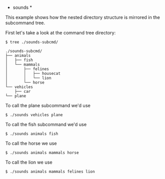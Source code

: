 
* sounds *

This example shows how the nested directory structure is mirrored
in the subcommand tree.

First let's take a look at the command tree directory:

    $ tree ./sounds-subcmd/
    
    ./sounds-subcmd/
    ├── animals
    │   ├── fish
    │   └── mammals
    │       ├── felines
    │       │   ├── housecat
    │       │   └── lion
    │       └── horse
    └── vehicles
        ├── car
	└── plane

To call the plane subcommand we'd use

    $ ./sounds vehicles plane

To call the fish subcommand we'd use

    $ ./sounds animals fish

To call the horse we use

    $ ./sounds animals mammals horse

To call the lion we use

    $ ./sounds animals mammals felines lion
